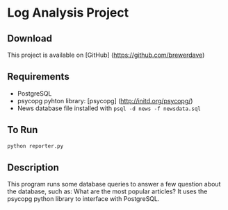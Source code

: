 # Log Analysis Project #

## Download ##

This project is available on [GitHub] (https://github.com/brewerdave)

## Requirements ##

* PostgreSQL
* psycopg pyhton library: [psycopg] (http://initd.org/psycopg/)
* News database file installed with `psql -d news -f newsdata.sql`

## To Run ##

```python
python reporter.py
```

## Description ##

This program runs some database queries to answer a few question about the database, such as: What are the most popular articles? It uses the psycopg python library to interface with PostgreSQL.